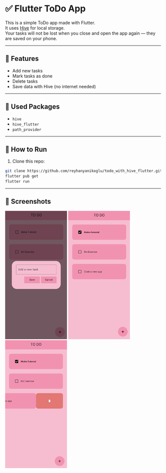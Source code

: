 # ✅ Flutter ToDo App

This is a simple ToDo app made with Flutter.  
It uses [Hive](https://pub.dev/packages/hive) for local storage.  
Your tasks will not be lost when you close and open the app again — they are saved on your phone.


---

## 📱 Features
- Add new tasks
- Mark tasks as done
- Delete tasks
- Save data with Hive (no internet needed)

---

## 🧱 Used Packages
- `hive`
- `hive_flutter`
- `path_provider`

---

## 🧰 How to Run

1. Clone this repo:
```bash
git clone https://github.com/reyhanyanikoglu/todo_with_hive_flutter.git
flutter pub get
flutter run
```

---

## 📸 Screenshots
<div>
<img src="https://github.com/reyhanyanikoglu/assets/blob/main/flutter-todo-images/add-task.png" alt="Reyhan's GIF" width="200"/>
<img src="https://github.com/reyhanyanikoglu/assets/blob/main/flutter-todo-images/home.png" alt="Reyhan's GIF" width="200"/>
<img src="https://github.com/reyhanyanikoglu/assets/blob/main/flutter-todo-images/delete.png" alt="Reyhan's GIF" width="200"/>
</div>


